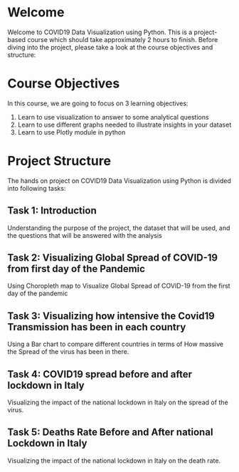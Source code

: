 # Welcome

Welcome to COVID19 Data Visualization using Python. This is a project-based course which should take approximately 2 hours to finish. Before diving into the project, please take a look at the course objectives and structure:

# Course Objectives
In this course, we are going to focus on 3 learning objectives:

1. Learn to use visualization to answer to some analytical questions
2. Learn to use different graphs needed to illustrate insights in your dataset
3. Learn to use Plotly module in python

# Project Structure
The hands on project on COVID19 Data Visualization using Python is divided into following tasks:

## Task 1: Introduction
Understanding the purpose of the project, the dataset that will be used, and the questions that will be answered with the analysis

## Task 2: Visualizing Global Spread of COVID-19 from first day of the Pandemic
Using Choropleth map to Visualize Global Spread of COVID-19 from the first day of the pandemic

## Task 3: Visualizing how intensive the Covid19 Transmission has been in each country
Using a Bar chart to compare different countries in terms of How massive the Spread of the virus has been in there.

## Task 4: COVID19 spread before and after lockdown in Italy
Visualizing the impact of the national lockdown in Italy on the spread of the virus.

## Task 5: Deaths Rate Before and After national Lockdown in Italy
Visualizing the impact of the national lockdown in Italy on the death rate.
